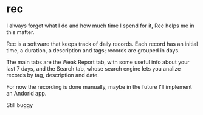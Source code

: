 # rec

I always forget what I do and how much time I spend for it, Rec helps me in this matter.

Rec is a software that keeps track of daily records.
Each record has an initial time, a duration, a description and tags; records are grouped in days.

The main tabs are the Weak Report tab, with some useful info about your last 7 days, and the Search tab,
whose search engine lets you analize records by tag, description and date.

For now the recording is done manually, maybe in the future I'll implement an Andorid app.

Still buggy
